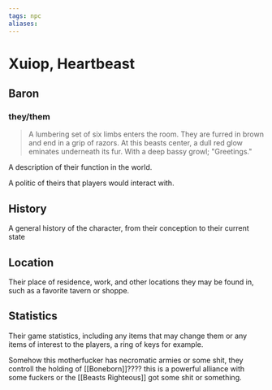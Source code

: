 ```yaml
---
tags: npc
aliases:
---
```

# Xuiop, Heartbeast
## Baron
### they/them

> A lumbering set of six limbs enters the room. They are furred in brown and end in a grip of razors. At this beasts center, a dull red glow eminates underneath its fur. With a deep bassy growl; "Greetings." 

A description of their function in the world.

A politic of theirs that players would interact with.

## History
A general history of the character, from their conception to their current state

## Location
Their place of residence, work, and other locations they may be found in, such as a favorite tavern or shoppe.

## Statistics
Their game statistics, including any items that may change them or any items of interest to the players, a ring of keys for example.

Somehow this motherfucker has necromatic armies or some shit, they controll the holding of [[Boneborn]]???? this is a powerful alliance with some fuckers or the [[Beasts Righteous]] got some shit or something.